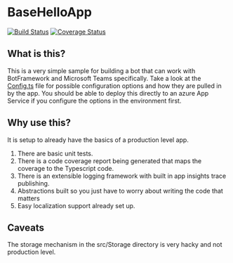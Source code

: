 # BaseHelloApp

[![Build Status](https://travis-ci.com/MattSFT/BaseHelloApp.svg?branch=master)](https://travis-ci.com/MattSFT/BaseHelloApp) [![Coverage Status](https://coveralls.io/repos/github/MattSFT/BaseHelloApp/badge.svg?branch=master)](https://coveralls.io/github/MattSFT/BaseHelloApp?branch=master)

## What is this?

This is a very simple sample for building a bot that can work with BotFramework and Microsoft Teams specifically. Take a look at the [Config.ts](https://github.com/MattSFT/BaseHelloApp/blob/master/src/Config/Config.ts) file for possible configuration options and how they are pulled in by the app. You should be able to deploy this directly to an azure App Service if you configure the options in the environment first.

## Why use this?

It is setup to already have the basics of a production level app.
1. There are basic unit tests.
2. There is a code coverage report being generated that maps the coverage to the Typescript code.
3. There is an extensible logging framework with built in app insights trace publishing.
4. Abstractions built so you just have to worry about writing the code that matters
5. Easy localization support already set up.

## Caveats

The storage mechanism in the src/Storage directory is very hacky and not production level.
